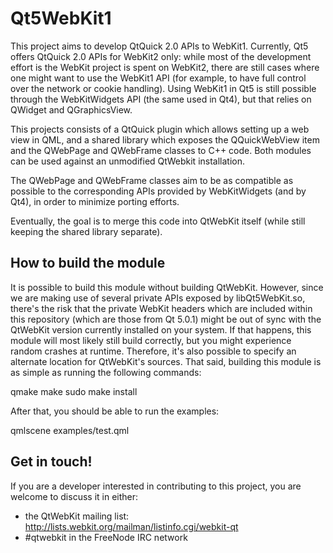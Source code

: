 Qt5WebKit1
==========

This project aims to develop QtQuick 2.0 APIs to WebKit1. Currently, Qt5 offers
QtQuick 2.0 APIs for WebKit2 only: while most of the development effort is the
WebKit project is spent on WebKit2, there are still cases where one might want
to use the WebKit1 API (for example, to have full control over the network or
cookie handling). Using WebKit1 in Qt5 is still possible through the
WebKitWidgets API (the same used in Qt4), but that relies on QWidget and
QGraphicsView.

This projects consists of a QtQuick plugin which allows setting up a web view
in QML, and a shared library which exposes the QQuickWebView item and the
QWebPage and QWebFrame classes to C++ code.
Both modules can be used against an unmodified QtWebkit installation.

The QWebPage and QWebFrame classes aim to be as compatible as possible to the
corresponding APIs provided by WebKitWidgets (and by Qt4), in order to minimize
porting efforts.

Eventually, the goal is to merge this code into QtWebKit itself (while still
keeping the shared library separate).


How to build the module
-----------------------

It is possible to build this module without building QtWebKit. However, since
we are making use of several private APIs exposed by libQt5WebKit.so, there's
the risk that the private WebKit headers which are included within this
repository (which are those from Qt 5.0.1) might be out of sync with the
QtWebKit version currently installed on your system. If that happens, this
module will most likely still build correctly, but you might experience random
crashes at runtime. Therefore, it's also possible to specify an alternate
location for QtWebKit's sources.
That said, building this module is as simple as running the following commands:

  qmake
  make
  sudo make install

After that, you should be able to run the examples:

  qmlscene examples/test.qml


Get in touch!
-------------

If you are a developer interested in contributing to this project, you are
welcome to discuss it in either:
- the QtWebKit mailing list: http://lists.webkit.org/mailman/listinfo.cgi/webkit-qt
- #qtwebkit in the FreeNode IRC network
